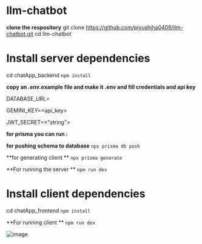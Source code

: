 # llm-chatbot

**clone the respository**
git clone https://github.com/piyushjha0409/llm-chatbot.git
cd llm-chatbot

# Install server dependencies
cd chatApp_backend
`npm install`

**copy an .env.example file and make it .env and fill credentials and api key**

DATABASE_URL= <url>

GEMINI_KEY=<api_key>

JWT_SECRET=<"string">

**for prisma you can run :**

**for pushing schema to database**
`npx prisma db push`

 **for generating client **
`npx prisma generate`

**For running the server **
`npm run dev`

# Install client dependencies
cd chatApp_frontend
`npm install`

**For running client **
`npm run dev`



![image](https://github.com/user-attachments/assets/cc7557ae-5765-4164-9780-ddbf02f0163a)
